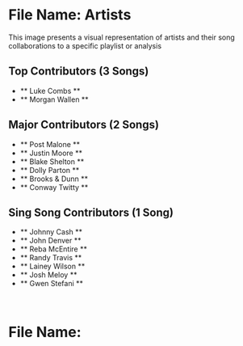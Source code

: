 # File Name: Artists
This image presents a visual representation of artists and their song collaborations to a specific playlist or analysis

## Top Contributors (3 Songs)
- ** Luke Combs **
- ** Morgan Wallen **

## Major Contributors (2 Songs)
- ** Post Malone **
- ** Justin Moore **
- ** Blake Shelton **
- ** Dolly Parton **
- ** Brooks & Dunn **
- ** Conway Twitty **

## Sing Song Contributors (1 Song)
- ** Johnny Cash **
- ** John Denver **
- ** Reba McEntire **
- ** Randy Travis **
- ** Lainey Wilson **
- ** Josh Meloy **
- ** Gwen Stefani **

<br>

# File Name: 

